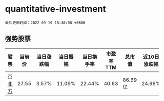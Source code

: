 # quantitative-investment

`最后更新时间：2022-09-19 15:30:08 +0800`

## 强势股票

|股票|当前价|当日涨跌幅|当日振幅|当日换手率|市盈率TTM|总市值|近10日涨跌幅|
|----|----|----|----|----|----|----|----|
|[京北方](https://xueqiu.com/S/SZ002987)|27.55|3.57%|11.09%|22.44%|40.63|86.69亿|24.66%|
